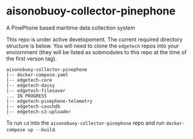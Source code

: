 # aisonobuoy-collector-pinephone
A PinePhone based maritime data collection system

This repo is under active developoment. The current required directory structure is below. You will need to clone the `edgetech` repos into your enviornment (they will be listed as sobmodules to this repo at the time of the first verson tag).

```
aisonobuoy-collector-pinephone
|-- docker-compose.yaml
|-- edgetech-core
|-- edgetech-daisy
|-- edgetech-filesaver
... IN PROGRESS
|-- edgetech-pinephone-telemetry
|-- edgetech-couchdb
|-- edgetech-s3-uploader
```

To run `cd` into the `aisonobuoy-collector-pinephone` repo and run `docker-compose up --build`.